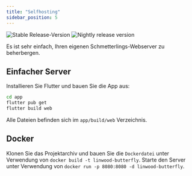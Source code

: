 ```yaml
---
title: "Selfhosting"
sidebar_position: 5
---
```


![Stable Release-Version](https://img.shields.io/badge/dynamic/yaml?color=c4840d&label=Stable&query=%24.version&url=https%3A%2F%2Fraw.githubusercontent.com%2FLinwoodDev%2Fbutterfly%2Fstable%2Fapp%2Fpubspec.yaml&style=for-the-badge) ![Nightly release version](https://img.shields.io/badge/dynamic/yaml?color=f7d28c&label=Nightly&query=%24.version&url=https%3A%2F%2Fraw.githubusercontent.com%2FLinwoodDev%2Fbutterfly%2Fnightly%2Fapp%2Fpubspec.yaml&style=for-the-badge)

Es ist sehr einfach, Ihren eigenen Schmetterlings-Webserver zu beherbergen.

## Einfacher Server

Installieren Sie Flutter und bauen Sie die App aus:

```bash
cd app
flutter pub get
flutter build web
```

Alle Dateien befinden sich im `app/build/web` Verzeichnis.

## Docker

Klonen Sie das Projektarchiv und bauen Sie die `Dockerdatei` unter Verwendung von `docker build -t linwood-butterfly`. Starte den Server unter Verwendung von `docker run -p 8080:8080 -d linwood-butterfly`.

